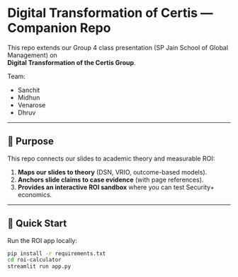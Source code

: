 # Digital Transformation of Certis — Companion Repo

This repo extends our Group 4 class presentation (SP Jain School of Global Management) on  
**Digital Transformation of the Certis Group**.  

Team:  
- Sanchit  
- Midhun  
- Venarose  
- Dhruv  

---

## 🎯 Purpose
This repo connects our slides to academic theory and measurable ROI:
1. **Maps our slides to theory** (DSN, VRIO, outcome-based models).  
2. **Anchors slide claims to case evidence** (with page references).  
3. **Provides an interactive ROI sandbox** where you can test Security+ economics.

---

## 🚀 Quick Start

Run the ROI app locally:
```bash
pip install -r requirements.txt
cd roi-calculator
streamlit run app.py
